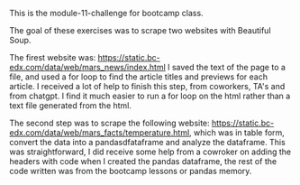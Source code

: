 This is the module-11-challenge for bootcamp class. 

The goal of these exercises was to scrape two websites with Beautiful Soup.

The firest website was: https://static.bc-edx.com/data/web/mars_news/index.html
I saved the text of the page to a file, and used a for loop to find the article titles and previews for each article. 
I received a lot of help to finish this step, from coworkers, TA's and from chatgpt. I find it much easier to run a for loop on the html rather than a text file generated from the html. 

The second step was to scrape the following website: https://static.bc-edx.com/data/web/mars_facts/temperature.html, which was in table form, convert the data into a pandasdfataframe and analyze the dataframe. This was straightforward, I did receive some help from a cowroker on adding the headers with code when I created the pandas dataframe, the rest of the code written was from the bootcamp lessons or pandas memory. 
